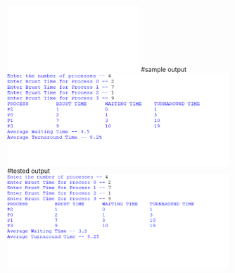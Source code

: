 ![program file](SJF_22517.py)
#sample output
![sample output](SJFsampleoutput.png)
#tested output
![tested output](SJFtestedoutput.png)



